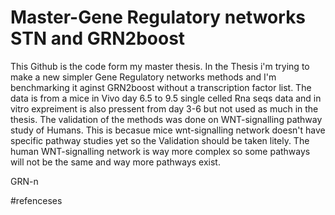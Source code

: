# Master-Gene Regulatory networks STN and GRN2boost
This Github is the code form my master thesis.
In the Thesis i'm trying to make a new simpler Gene Regulatory networks methods and I'm benchmarking it aginst GRN2boost without a transcription factor list.
The data is from a mice in Vivo day 6.5 to 9.5 single celled Rna seqs data and in vitro expreiment is also pressent from day 3-6 but not used as much in the thesis.
The validation of the methods was done on WNT-signalling pathway study of Humans. 
This is becasue mice wnt-signalling network doesn't have specific pathway studies yet so the Validation should be taken litely.
The human WNT-signalling network is way more complex so some pathways will not be the same and way more pathways exist.

GRN-n

#refenceses 
